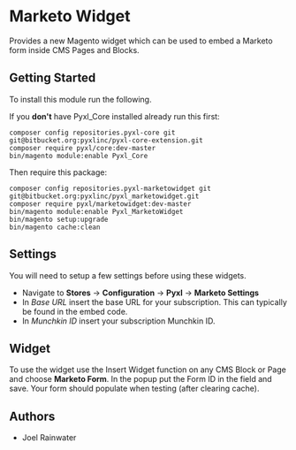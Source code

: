 # Marketo Widget
Provides a new Magento widget which can be used to embed a Marketo form inside CMS Pages and Blocks.

## Getting Started
To install this module run the following.

If you **don't** have Pyxl_Core installed already run this first:

    composer config repositories.pyxl-core git git@bitbucket.org:pyxlinc/pyxl-core-extension.git
    composer require pyxl/core:dev-master
    bin/magento module:enable Pyxl_Core
    
Then require this package:

    composer config repositories.pyxl-marketowidget git git@bitbucket.org:pyxlinc/pyxl_marketowidget.git
    composer require pyxl/marketowidget:dev-master
    bin/magento module:enable Pyxl_MarketoWidget
    bin/magento setup:upgrade
    bin/magento cache:clean 
    
    
## Settings
You will need to setup a few settings before using these widgets. 
* Navigate to **Stores** -> **Configuration** -> **Pyxl** ->  **Marketo Settings**
* In *Base URL* insert the base URL for your subscription. This can typically be found in the embed code. 
* In *Munchkin ID* insert your subscription Munchkin ID. 

## Widget
To use the widget use the Insert Widget function on any CMS Block or Page and choose **Marketo Form**. In the popup
put the Form ID in the field and save. Your form should populate when testing (after clearing cache). 

## Authors
* Joel Rainwater
